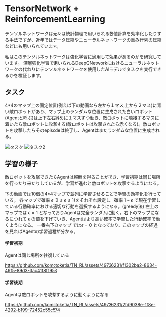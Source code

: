# TensorNetwork + ReinforcementLearning
テンソルネットワークは元々は統計物理で用いられる数値計算を効率化したりする手法ですが、近年ではデータ圧縮やニューラルネットワークの重み行列の圧縮などにも用いられています。

私はこのテンソルネットワークは強化学習に適用して効果があるのかを研究しています。
深層強化学習で用いられるDeepQNetworkにおけるニューラルネットワークの代わりにテンソルネットワークを使用したAIモデルでタスクを実行できるかを検証します。

## タスク
4*4のマップ上の固定位置(例えば下の動画なら左から１マス,上から２マス)に青い敵ロボットがあり、マップ上のランダムな位置に生成された白いロボット(Agentと呼ぶ)は上下左右斜めに１マスずつ動き、敵ロボットに隣接するマスに着いたら敵ロボットに攻撃する(敵ロボットは攻撃されたら赤くなる)。敵ロボットを攻撃したらそのepisodeは終了し、Agentはまたランダムな位置に生成される。

![タスク](https://github.com/komotoketia/TN_RL/assets/49736231/bd8b1e66-4170-499e-8f57-004a23eabf51)
![タスク2](https://github.com/komotoketia/TN_RL/assets/49736231/c856dc09-6681-40f2-a705-ac9abcb41345)


## 学習の様子

敵ロボットを攻撃できたらAgentは報酬を得ることができ、学習初期は同じ場所を行ったり来たりしているが、学習が進むと敵ロボットを攻撃するようになる。


下の動画では10個の4*4マップで並列に学習させることで学習の効率化を行っている。
各マップで確率 $\epsilon\ (0\leq \epsilon \leq 1)$をそれぞれ設定し、確率 $1-\epsilon$ で現在学習している行動確率における適切な行動を選択するようになる。(greedy法)
左上のマップでは $\epsilon=1$ となっておりAgentは完全ランダムに動く。右下のマップになるにつれて $\epsilon$ の値を下げていき、Agentはより高い確率で学習した行動確率で動くようになる。
一番右下のマップ では$\epsilon=0$ となっており、このマップの経過を見ればAgentの学習過程が分かる。

#### 学習初期
Agentは同じ場所を往復している

https://github.com/komotoketia/TN_RL/assets/49736231/f1302ba2-8634-49f5-89d3-3ac41f8f1953

#### 学習後期
Agentは敵ロボットを攻撃するように動くようになる

https://github.com/komotoketia/TN_RL/assets/49736231/2fd9038e-1f8e-4292-b199-72452c55c574
